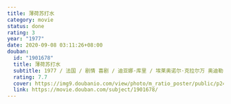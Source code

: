 ```yaml
---
title: 薄荷苏打水
category: movie
status: done
rating: 3
year: "1977"
date: 2020-09-08 03:11:26+08:00
douban:
  id: "1901678"
  title: 薄荷苏打水
  subtitle: 1977 / 法国 / 剧情 喜剧 / 迪亚娜·库里 / 埃莱奥诺尔·克拉尔万 奥迪勒·米歇尔
  rating: 7.7
  cover: https://img9.doubanio.com/view/photo/m_ratio_poster/public/p2476586106.jpg
  link: https://movie.douban.com/subject/1901678/
---
```



